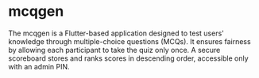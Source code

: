 # mcqgen
The mcqgen is a Flutter-based application designed to test users' knowledge through multiple-choice questions (MCQs). It ensures fairness by allowing each participant to take the quiz only once. A secure scoreboard stores and ranks scores in descending order, accessible only with an admin PIN.
